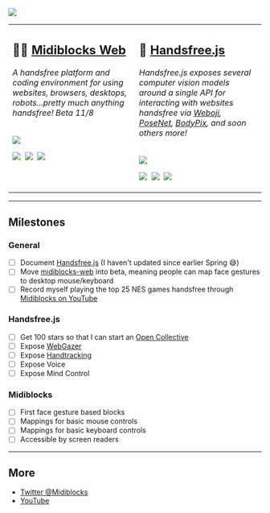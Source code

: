 <img src="https://i.imgur.com/ucvNYzR.png"></img>
<table>
  <tr>
    <td valign="top" width="50%">
      <h2>👩‍💻 <a href="https://github.com/midiblocks/midiblocks-web">Midiblocks Web</a></h2>
      <i>A handsfree platform and coding environment for using websites, browsers, desktops, robots...pretty much anything handsfree! Beta 11/8</i><br><br>
      <p><a href="https://www.youtube.com/watch?v=bcDOv09-5RI"><img src="https://media3.giphy.com/media/tfd78t11fomshP1eq6/giphy.gif"></a></p>
      <p>
        <a href="https://github.com/midiblocks/midblocks-web"><img src="https://img.shields.io/github/stars/midiblocks/midiblocks-web?style=social"></a>&nbsp;
        <a href="https://github.com/MIDIBlocks/midiblocks-web/milestone/1"><img src="https://img.shields.io/github/milestones/progress/midiblocks/midiblocks-web/1"></a>&nbsp;
        <a href="https://github.com/MIDIBlocks/midiblocks-web"><img src="https://img.shields.io/github/last-commit/midiblocks/midiblocks-web"></a>&nbsp;
      </p>
    </td>
    <td valign="top" width="50%">
      <h2>👋 <a href="https://github.com/midiblocks/handsfree">Handsfree.js</a></h2>
      <i>Handsfree.js exposes several computer vision models around a single API for interacting with websites handsfree via <a href="https://github.com/jeeliz/jeelizWeboji">Weboji</a>, <a href="https://github.com/tensorflow/tfjs-models/tree/master/posenet">PoseNet</a>, <a href="https://github.com/tensorflow/tfjs-models/tree/master/body-pix">BodyPix</a>, and soon others more!</i><br><br>
      <p><a href="https://www.youtube.com/watch?v=8FQGv_j_lZo"><img src="https://media4.giphy.com/media/YATR9GZSSHKeNw3fht/giphy.gif"></a></p>
      <p>
        <a href="https://github.com/midiblocks/handsfree"><img src="https://img.shields.io/github/stars/midiblocks/handsfree?style=social"></a>&nbsp;
        <a href="https://github.com/MIDIBlocks/handsfree/releases"><img src="https://img.shields.io/github/v/tag/midiblocks/handsfree"></a>&nbsp;
        <a href="https://github.com/MIDIBlocks/handsfree"><img src="https://img.shields.io/github/last-commit/midiblocks/handsfree"></a>&nbsp;
      </p>
    </td>
  </tr>
</table>

---

## Milestones

### General
- [ ] Document [Handsfree.js](https://github.com/midiblocks/handsfree) (I haven't updated since earlier Spring 😅)
- [ ] Move [midiblocks-web](https://github.com/midiblocks/midiblocks-web) into beta, meaning people can map face gestures to desktop mouse/keyboard
- [ ] Record myself playing the top 25 NES games handsfree through [Midiblocks on YouTube](https://www.youtube.com/channel/UCDzb8yXGOm6ZYd0Jf_FYKWA)

### Handsfree.js
- [ ] Get 100 stars so that I can start an [Open Collective](https://opencollective.com/)
- [ ] Expose [WebGazer](https://github.com/brownhci/WebGazer)
- [ ] Expose [Handtracking](https://github.com/tensorflow/tfjs-models/tree/master/handpose)
- [ ] Expose Voice
- [ ] Expose Mind Control

### Midiblocks
- [ ] First face gesture based blocks
- [ ] Mappings for basic mouse controls
- [ ] Mappings for basic keyboard controls
- [ ] Accessible by screen readers

---

## More
- [Twitter @Midiblocks](https://twitter.com/midiblocks)
- [YouTube](https://www.youtube.com/channel/UCDzb8yXGOm6ZYd0Jf_FYKWA)